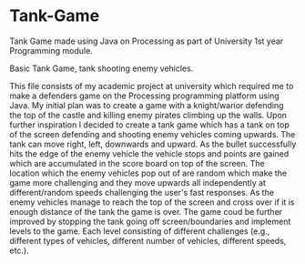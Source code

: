 # Tank-Game
Tank Game made using Java on Processing as part of  University 1st year Programming module.

Basic Tank Game, tank shooting enemy vehicles.

This file consists of my academic project at university which required me to make a defenders game on the Processing programming platform using Java. My initial plan was to create a game with a knight/warior defending the top of the castle and killing enemy pirates climbing up the walls. Upon further inspiration I decided to create a tank game which has a tank on top of the screen defending and shooting enemy vehicles coming upwards. The tank can move right, left, downwards and upward. As the bullet successfully hits the edge of the enemy vehicle the vehicle stops and points are gained which are accumulated in the score board on top of the screen. The location which the enemy vehicles pop out of are random which make the game more challenging and they move upwards all independently at different/random speeds challenging the user's fast responses. As the enemy vehicles manage to reach the top of the screen and cross over if it is enough distance of the tank the game is over. The game coud be further improved by stopping the tank going off screen/boundaries and implement levels to the game. Each level consisting of different challenges (e.g., different types of vehicles, different number of vehicles, different speeds, etc.).
